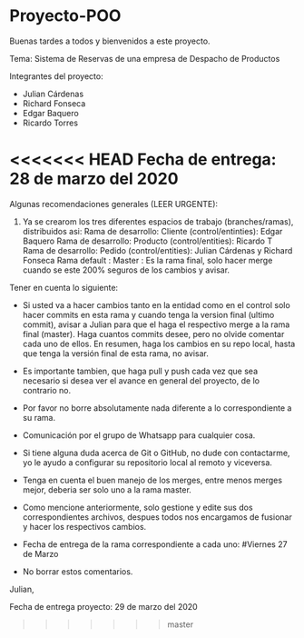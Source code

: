 # Proyecto-POO
Buenas tardes a todos y bienvenidos a este proyecto.

Tema: Sistema de Reservas de una empresa de Despacho de Productos

Integrantes del proyecto:

- Julian Cárdenas
- Richard Fonseca
- Edgar Baquero
- Ricardo Torres

<<<<<<< HEAD
Fecha de entrega: 28 de marzo del 2020
=======

Algunas recomendaciones generales (LEER URGENTE):

1. Ya se crearom los tres diferentes espacios de trabajo (branches/ramas), distribuidos asi:
Rama de desarrollo: Cliente (control/entinties): Edgar Baquero
Rama de desarrollo: Producto (control/entities): Ricardo T
Rama de desarrollo: Pedido (control/entities): Julian Cárdenas y Richard Fonseca
Rama default : Master : Es la rama final, solo hacer merge cuando se este 200% seguros de los cambios y avisar.

Tener en cuenta lo siguiente:

- Si usted va a hacer cambios tanto en la entidad como en el control solo hacer commits en esta rama y cuando tenga la version final (ultimo commit), avisar a Julian para que el haga el respectivo merge a la rama final (master). Haga cuantos commits desee, pero no olvide comentar cada uno de ellos. En resumen, haga los cambios en su repo local, hasta que tenga la versión final de esta rama, no avisar.

- Es importante tambien, que haga pull y push cada vez que sea necesario si desea ver el avance en general del proyecto, de lo contrario no.

- Por favor no borre absolutamente nada diferente a lo correspondiente a su rama.

- Comunicación por el grupo de Whatsapp para cualquier cosa.

- Si tiene alguna duda acerca de Git o GitHub, no dude con contactarme, yo le
ayudo a configurar su repositorio local al remoto y viceversa.

- Tenga en cuenta el buen manejo de los merges, entre menos merges mejor, deberia ser solo uno a la rama master.

- Como mencione anteriormente, solo gestione y edite sus dos correspondientes archivos, despues todos nos encargamos de fusionar y hacer los respectivos cambios.

- Fecha de entrega de la rama correspondiente a cada uno: #Viernes 27 de Marzo

- No borrar estos comentarios.

Julian,





Fecha de entrega proyecto: 29 de marzo del 2020
>>>>>>> master
